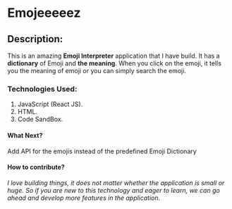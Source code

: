 # Emojeeeeez

## Description:
This is an amazing **Emoji Interpreter** application that I have build. It has a **dictionary** of Emoji and **the meaning**. When you click on the emoji, it tells you the meaning of emoji or you can simply search the emoji.

### Technologies Used:
1) JavaScript (React JS).
2) HTML.
3) Code SandBox.

#### What Next?
Add API for the emojis instead of the predefined Emoji Dictionary

#### How to contribute?

_I love building things, it does not matter whether the application is small or huge. So if you are new to this technology and eager to learn, we can go ahead and develop more features in the application._ 

